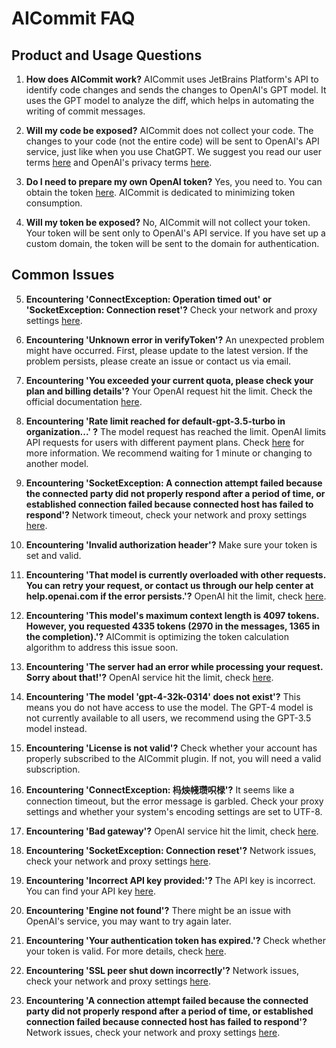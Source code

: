 # AICommit FAQ

## Product and Usage Questions

1. **How does AICommit work?**
   AICommit uses JetBrains Platform's API to identify code changes and sends the changes to OpenAI's GPT model. It uses the GPT model to analyze the diff, which helps in automating the writing of commit messages.

2. **Will my code be exposed?**
   AICommit does not collect your code. The changes to your code (not the entire code) will be sent to OpenAI's API service, just like when you use ChatGPT. We suggest you read our user terms [here](https://github.com/AICommitApp/community/blob/main/EULA.md) and OpenAI's privacy terms [here](https://openai.com/policies/terms-of-use).

3. **Do I need to prepare my own OpenAI token?**
   Yes, you need to. You can obtain the token [here](https://platform.openai.com/account/api-keys). AICommit is dedicated to minimizing token consumption.

4. **Will my token be exposed?**
   No, AICommit will not collect your token. Your token will be sent only to OpenAI's API service. If you have set up a custom domain, the token will be sent to the domain for authentication.

## Common Issues

5. **Encountering 'ConnectException: Operation timed out' or 'SocketException: Connection reset'?**
   Check your network and proxy settings [here](https://www.jetbrains.com/help/idea/settings-http-proxy.html).

6. **Encountering 'Unknown error in verifyToken'?**
   An unexpected problem might have occurred. First, please update to the latest version. If the problem persists, please create an issue or contact us via email.

7. **Encountering 'You exceeded your current quota, please check your plan and billing details'?**
   Your OpenAI request hit the limit. Check the official documentation [here](https://help.openai.com/en/articles/6891831-error-code-429-you-exceeded-your-current-quota-please-check-your-plan-and-billing-details).

8. **Encountering 'Rate limit reached for default-gpt-3.5-turbo in organization...' ?**
   The model request has reached the limit. OpenAI limits API requests for users with different payment plans. Check [here](https://platform.openai.com/docs/guides/rate-limits#:~:text=Default%20rate%20limits%20for%20gpt,increases%20due%20to%20capacity%20constraints) for more information. We recommend waiting for 1 minute or changing to another model.

9. **Encountering 'SocketException: A connection attempt failed because the connected party did not properly respond after a period of time, or established connection failed because connected host has failed to respond'?**
   Network timeout, check your network and proxy settings [here](https://www.jetbrains.com/help/idea/settings-http-proxy.html).

10. **Encountering 'Invalid authorization header'?**
    Make sure your token is set and valid.

11. **Encountering 'That model is currently overloaded with other requests. You can retry your request, or contact us through our help center at help.openai.com if the error persists.'?**
    OpenAI hit the limit, check [here](https://community.openai.com/t/status-code-503-that-model-is-currently-overloaded-with-other-requests/31433).

12. **Encountering 'This model's maximum context length is 4097 tokens. However, you requested 4335 tokens (2970 in the messages, 1365 in the completion).'?**
    AICommit is optimizing the token calculation algorithm to address this issue soon.

13. **Encountering 'The server had an error while processing your request. Sorry about that!'?**
    OpenAI service hit the limit, check [here](https://community.openai.com/t/openai-api-error-the-server-had-an-error-while-processing-your-request-sorry-about-that/53263).

14. **Encountering 'The model 'gpt-4-32k-0314' does not exist'?**
    This means you do not have access to use the model. The GPT-4 model is not currently available to all users, we recommend using the GPT-3.5 model instead.

15. **Encountering 'License is not valid'?**
    Check whether your account has properly subscribed to the AICommit plugin. If not, you will need a valid subscription.

16. **Encountering 'ConnectException: 杩炴帴瓒呮椂'?**
    It seems like a connection timeout, but the error message is garbled. Check your proxy settings and whether your system's encoding settings are set to UTF-8.

17. **Encountering 'Bad gateway'?**
    OpenAI service hit the limit, check [here](https://community.openai.com/t/how-to-handle-error-502-bad-gateway/152284).

18. **Encountering 'SocketException: Connection reset'?**
    Network issues, check your network and proxy settings [here](https://www.jetbrains.com/help/idea/settings-http-proxy.html).

19. **Encountering 'Incorrect API key provided:'?**
    The API key is incorrect. You can find your API key [here](https://platform.openai.com/account/api-keys).

20. **Encountering 'Engine not found'?**
    There might be an issue with OpenAI's service, you may want to try again later.

21. **Encountering 'Your authentication token has expired.'?**
    Check whether your token is valid. For more details, check [here](https://community.openai.com/t/token-expiration/20250/3).

22. **Encountering 'SSL peer shut down incorrectly'?**
    Network issues, check your network and proxy settings [here](https://www.jetbrains.com/help/idea/settings-http-proxy.html).

23. **Encountering 'A connection attempt failed because the connected party did not properly respond after a period of time, or established connection failed because connected host has failed to respond'?**
    Network issues, check your network and proxy settings [here](https://www.jetbrains.com/help/idea/settings-http-proxy.html).

